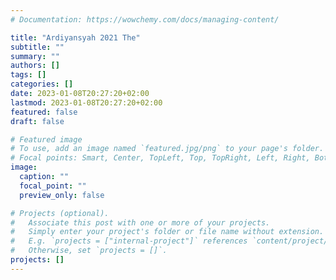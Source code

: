 ```yaml
---
# Documentation: https://wowchemy.com/docs/managing-content/

title: "Ardiyansyah 2021 The"
subtitle: ""
summary: ""
authors: []
tags: []
categories: []
date: 2023-01-08T20:27:20+02:00
lastmod: 2023-01-08T20:27:20+02:00
featured: false
draft: false

# Featured image
# To use, add an image named `featured.jpg/png` to your page's folder.
# Focal points: Smart, Center, TopLeft, Top, TopRight, Left, Right, BottomLeft, Bottom, BottomRight.
image:
  caption: ""
  focal_point: ""
  preview_only: false

# Projects (optional).
#   Associate this post with one or more of your projects.
#   Simply enter your project's folder or file name without extension.
#   E.g. `projects = ["internal-project"]` references `content/project/deep-learning/index.md`.
#   Otherwise, set `projects = []`.
projects: []
---
```


